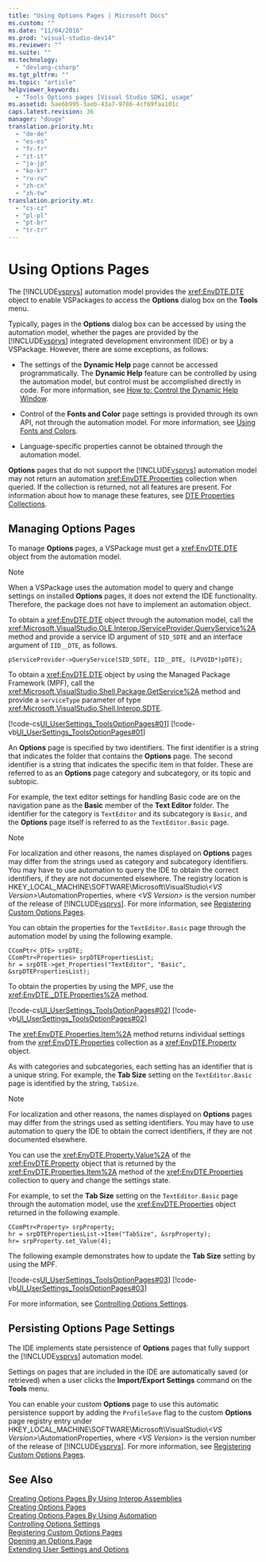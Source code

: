 ```yaml
---
title: "Using Options Pages | Microsoft Docs"
ms.custom: ""
ms.date: "11/04/2016"
ms.prod: "visual-studio-dev14"
ms.reviewer: ""
ms.suite: ""
ms.technology: 
  - "devlang-csharp"
ms.tgt_pltfrm: ""
ms.topic: "article"
helpviewer_keywords: 
  - "Tools Options pages [Visual Studio SDK], usage"
ms.assetid: 5ae6b995-3aeb-43a7-9786-4cf69faa101c
caps.latest.revision: 36
manager: "douge"
translation.priority.ht: 
  - "de-de"
  - "es-es"
  - "fr-fr"
  - "it-it"
  - "ja-jp"
  - "ko-kr"
  - "ru-ru"
  - "zh-cn"
  - "zh-tw"
translation.priority.mt: 
  - "cs-cz"
  - "pl-pl"
  - "pt-br"
  - "tr-tr"
---
```

# Using Options Pages
The [!INCLUDE[vsprvs](../assembler/masm/includes/vsprvs_md.md)] automation model provides the <xref:EnvDTE.DTE> object to enable VSPackages to access the **Options** dialog box on the **Tools** menu.  
  
 Typically, pages in the **Options** dialog box can be accessed by using the automation model, whether the pages are provided by the [!INCLUDE[vsprvs](../assembler/masm/includes/vsprvs_md.md)] integrated development environment (IDE) or by a VSPackage. However, there are some exceptions, as follows:  
  
-   The settings of the **Dynamic Help** page cannot be accessed programmatically. The **Dynamic Help** feature can be controlled by using the automation model, but control must be accomplished directly in code. For more information, see [How to: Control the Dynamic Help Window](http://msdn.microsoft.com/en-us/7f5777aa-c270-4058-a175-8ce8a4ed25eb).  
  
-   Control of the **Fonts and Color** page settings is provided through its own API, not through the automation model. For more information, see [Using Fonts and Colors](/visual-studio/extensibility/using-fonts-and-colors).  
  
-   Language-specific properties cannot be obtained through the automation model.  
  
 **Options** pages that do not support the [!INCLUDE[vsprvs](../assembler/masm/includes/vsprvs_md.md)] automation model may not return an automation <xref:EnvDTE.Properties> collection when queried. If the collection is returned, not all features are present. For information about how to manage these features, see [DTE Properties Collections](../Topic/DTE%20Properties%20Collections.md).  
  
## Managing Options Pages  
 To manage **Options** pages, a VSPackage must get a <xref:EnvDTE.DTE> object from the automation model.  
  
> [!NOTE]
>  When a VSPackage uses the automation model to query and change settings on installed **Options** pages, it does not extend the IDE functionality. Therefore, the package does not have to implement an automation object.  
  
 To obtain a <xref:EnvDTE.DTE> object through the automation model, call the <xref:Microsoft.VisualStudio.OLE.Interop.IServiceProvider.QueryService%2A> method and provide a service ID argument of `SID_SDTE` and an interface argument of `IID__DTE`, as follows.  
  
```  
pServiceProvider->QueryService(SID_SDTE, IID__DTE, (LPVOID*)pDTE);  
```  
  
 To obtain a <xref:EnvDTE.DTE> object by using the Managed Package Framework (MPF), call the <xref:Microsoft.VisualStudio.Shell.Package.GetService%2A> method and provide a `serviceType` parameter of type <xref:Microsoft.VisualStudio.Shell.Interop.SDTE>.  
  
 [!code-cs[UI_UserSettings_ToolsOptionPages#01](../misc/codesnippet/CSharp/using-options-pages_1.cs)]
 [!code-vb[UI_UserSettings_ToolsOptionPages#01](../misc/codesnippet/VisualBasic/using-options-pages_1.vb)]  
  
 An **Options** page is specified by two identifiers. The first identifier is a string that indicates the folder that contains the **Options** page. The second identifier is a string that indicates the specific item in that folder. These are referred to as an **Options** page category and subcategory, or its topic and subtopic.  
  
 For example, the text editor settings for handling Basic code are on the navigation pane as the **Basic** member of the **Text Editor** folder. The identifier for the category is `TextEditor` and its subcategory is `Basic`, and the **Options** page itself is referred to as the `TextEditor.Basic` page.  
  
> [!NOTE]
>  For localization and other reasons, the names displayed on **Options** pages may differ from the strings used as category and subcategory identifiers. You may have to use automation to query the IDE to obtain the correct identifiers, if they are not documented elsewhere. The registry location is HKEY_LOCAL_MACHINE\SOFTWARE\Microsoft\VisualStudio\\*\<VS Version>*\AutomationProperties, where *\<VS Version>* is the version number of the release of [!INCLUDE[vsprvs](../assembler/masm/includes/vsprvs_md.md)]. For more information, see [Registering Custom Options Pages](../misc/registering-custom-options-pages.md).  
  
 You can obtain the properties for the `TextEditor.Basic` page through the automation model by using the following example.  
  
```  
CComPtr<_DTE> srpDTE;  
CComPtr<Properties> srpDTEPropertiesList;  
hr = srpDTE->get_Properties("TextEditor", "Basic", &srpDTEPropertiesList);  
```  
  
 To obtain the properties by using the MPF, use the <xref:EnvDTE._DTE.Properties%2A> method.  
  
 [!code-cs[UI_UserSettings_ToolsOptionPages#02](../misc/codesnippet/CSharp/using-options-pages_2.cs)]
 [!code-vb[UI_UserSettings_ToolsOptionPages#02](../misc/codesnippet/VisualBasic/using-options-pages_2.vb)]  
  
 The <xref:EnvDTE.Properties.Item%2A> method returns individual settings from the <xref:EnvDTE.Properties> collection as a <xref:EnvDTE.Property> object.  
  
 As with categories and subcategories, each setting has an identifier that is a unique string. For example, the **Tab Size** setting on the `TextEditor.Basic` page is identified by the string, `TabSize`.  
  
> [!NOTE]
>  For localization and other reasons, the names displayed on **Options** pages may differ from the strings used as setting identifiers. You may have to use automation to query the IDE to obtain the correct identifiers, if they are not documented elsewhere.  
  
 You can use the <xref:EnvDTE.Property.Value%2A> of the <xref:EnvDTE.Property> object that is returned by the <xref:EnvDTE.Properties.Item%2A> method of the <xref:EnvDTE.Properties> collection to query and change the settings state.  
  
 For example, to set the **Tab Size** setting on the `TextEditor.Basic` page through the automation model, use the <xref:EnvDTE.Properties> object returned in the following example.  
  
```  
CComPtr<Property> srpProperty;  
hr = srpDTEPropertiesList->Item("TabSize", &srpProperty);  
hr= srpProperty.set_Value(4);  
```  
  
 The following example demonstrates how to update the **Tab Size** setting by using the MPF.  
  
 [!code-cs[UI_UserSettings_ToolsOptionPages#03](../misc/codesnippet/CSharp/using-options-pages_3.cs)]
 [!code-vb[UI_UserSettings_ToolsOptionPages#03](../misc/codesnippet/VisualBasic/using-options-pages_3.vb)]  
  
 For more information, see [Controlling Options Settings](../Topic/Controlling%20Options%20Settings.md).  
  
## Persisting Options Page Settings  
 The IDE implements state persistence of **Options** pages that fully support the [!INCLUDE[vsprvs](../assembler/masm/includes/vsprvs_md.md)] automation model.  
  
 Settings on pages that are included in the IDE are automatically saved (or retrieved) when a user clicks the **Import/Export Settings** command on the **Tools** menu.  
  
 You can enable your custom **Options** page to use this automatic persistence support by adding the `ProfileSave` flag to the custom **Options** page registry entry under HKEY_LOCAL_MACHINE\SOFTWARE\Microsoft\VisualStudio\\*\<VS Version>*\AutomationProperties, where *\<VS Version>* is the version number of the release of [!INCLUDE[vsprvs](../assembler/masm/includes/vsprvs_md.md)]. For more information, see [Registering Custom Options Pages](../misc/registering-custom-options-pages.md).  
  
## See Also  
 [Creating Options Pages By Using Interop Assemblies](../misc/creating-options-pages-by-using-interop-assemblies.md)   
 [Creating Options Pages](/visual-studio/extensibility/internals/creating-options-pages)   
 [Creating Options Pages By Using Automation](../misc/creating-options-pages-by-using-automation.md)   
 [Controlling Options Settings](../Topic/Controlling%20Options%20Settings.md)   
 [Registering Custom Options Pages](../misc/registering-custom-options-pages.md)   
 [Opening an Options Page](../misc/opening-an-options-page.md)   
 [Extending User Settings and Options](/visual-studio/extensibility/extending-user-settings-and-options)